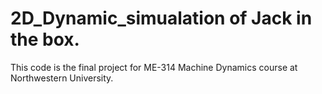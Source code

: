 # 2D_Dynamic_simualation of Jack in the box.

This code is the final project for ME-314 Machine Dynamics course at Northwestern University.
